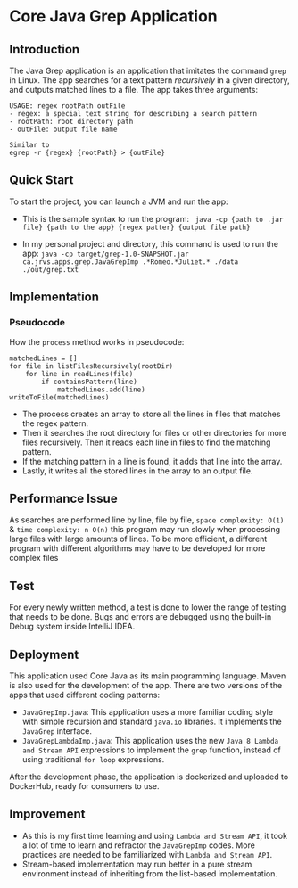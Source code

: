 #  Core Java Grep Application
## Introduction
The Java Grep application is an application that imitates the command ```grep``` in Linux. The app searches for a text pattern _recursively_ in a given directory, and outputs matched lines to a file. The app takes three arguments:

``` 
USAGE: regex rootPath outFile
- regex: a special text string for describing a search pattern
- rootPath: root directory path
- outFile: output file name

Similar to
egrep -r {regex} {rootPath} > {outFile}
```
## Quick Start
 To start the project, you can launch a JVM and run the app:
 - This is the sample syntax to run the program:
 ``` java -cp {path to .jar file} {path to the app} {regex patter} {output file path}```
 
- In my personal project and directory, this command is used to run the app:
```java -cp target/grep-1.0-SNAPSHOT.jar ca.jrvs.apps.grep.JavaGrepImp .*Romeo.*Juliet.* ./data ./out/grep.txt```

## Implementation
### Pseudocode
How the `process` method works in pseudocode:
```
matchedLines = [] 
for file in listFilesRecursively(rootDir) 
	for line in readLines(file) 
		if containsPattern(line) 
			matchedLines.add(line) 
writeToFile(matchedLines)
```
- The process creates an array to store all the lines in files that matches the regex pattern. 
- Then it searches the root directory for files or other directories for more files recursively. Then it reads each line in files to find the matching pattern.
- If the matching pattern in a line is found, it adds that line into the array.
- Lastly, it writes all the stored lines in the array to an output file.

## Performance Issue
As searches are performed line by line, file by file, `space complexity: O(1)` & `time complexity: n O(n)` this program may run slowly when processing large files with large amounts of lines.
To be more efficient, a different program with different algorithms may have to be developed for more complex files

## Test
For every newly written method, a test is done to lower the range of testing that needs to be done. Bugs and errors are debugged using the built-in Debug system inside IntelliJ IDEA.

## Deployment
This application used Core Java as its main programming language. Maven is also used for the development of the app. 
There are two versions of the apps that used different coding patterns:
- `JavaGrepImp.java`: This application uses a more familiar coding style with simple recursion and standard `java.io` libraries. It implements the `JavaGrep` interface.
- `JavaGrepLambdaImp.java`: This application uses the new `Java 8 Lambda and Stream API` expressions to implement the `grep` function, instead of using traditional `for loop` expressions.

After the development phase, the application is dockerized and uploaded to DockerHub, ready for consumers to use.
## Improvement
- As this is my first time learning and using `Lambda and Stream API`, it took a lot of time to learn and refractor the `JavaGrepImp` codes. More practices are needed to be familiarized with `Lambda and Stream API`.
- Stream-based implementation may run better in a pure stream environment instead of inheriting from the list-based implementation.
